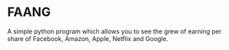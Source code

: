 # FAANG
A simple python program which allows you to see the grew of earning per share of Facebook, Amazon, Apple, Netflix and Google.
